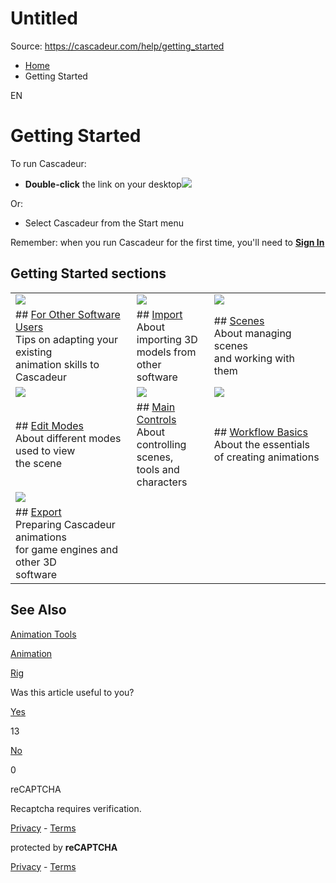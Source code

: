 # Untitled

Source: https://cascadeur.com/help/getting_started

- [Home](https://cascadeur.com/help)
- Getting Started

EN

# Getting Started

To run Cascadeur:

- **Double-click** the link on your desktop![](https://cascadeur.com/images/category/2020/07/30/aece6c428a253c5416181282afe1b121.png)

Or:

- Select Cascadeur from the Start menu

Remember: when you run Cascadeur for the first time, you'll need to [**Sign In**](https://cascadeur.com/help/category/101)

## Getting Started sections

|     |     |     |
| --- | --- | --- |
| [![](https://cascadeur.com/images/category/2021/01/22/ea79d317ac5899d00dfe1df10ac57ca0.png)](https://cascadeur.com/help/for_other_software_users) | [![](https://cascadeur.com/images/category/2020/05/27/8989d1ad9dd88d7dd2993ff8d0626dff.png)](https://cascadeur.com/help/category/75) | [![](https://cascadeur.com/images/category/2020/05/27/a145f474f281943921052f85c9502600.png)](https://cascadeur.com/help/category/29) |
| ## [For Other Software Users](https://cascadeur.com/help/for_other_software_users)<br>Tips on adapting your existing<br>animation skills to Cascadeur | ## [Import](https://cascadeur.com/help/category/75)<br>About importing 3D models from<br>other software | ## [Scenes](https://cascadeur.com/help/category/29)<br>About managing scenes<br>and working with them |
| [![](https://cascadeur.com/images/category/2020/05/27/b93200abb852a4fd4920e12da311cbed.png)](https://cascadeur.com/help/category/53) | [![](https://cascadeur.com/images/category/2020/05/27/7b3372bdb7a0008159ad7e1d59339385.png)](https://cascadeur.com/help/category/74) | [![](https://cascadeur.com/images/category/2020/05/27/40d68bd36efc2647c29de8c548a22574.png)](https://cascadeur.com/help/category/81) |
| ## [Edit Modes](https://cascadeur.com/help/category/53)<br>About different modes used to view<br>the scene | ## [Main Controls](https://cascadeur.com/help/category/74)<br>About controlling scenes,<br>tools and characters | ## [Workflow Basics](https://cascadeur.com/help/category/81)<br>About the essentials<br>of creating animations |
| [![](https://cascadeur.com/images/category/2020/05/27/60b732626a20058d104e4e4511874f89.png)](https://cascadeur.com/help/category/76) |  |  |
| ## [Export](https://cascadeur.com/help/category/76)<br>Preparing Cascadeur animations<br>for game engines and other 3D<br>software |  |  |

## See Also

[Animation Tools](https://cascadeur.com/help/category/47)

[Animation](https://cascadeur.com/help/category/46)

[Rig](https://cascadeur.com/help/category/45)

Was this article useful to you?

[Yes](https://cascadeur.com/help/rest/add-mark "Yes")

13

[No](https://cascadeur.com/help/rest/add-mark "No")

0

reCAPTCHA

Recaptcha requires verification.

[Privacy](https://www.google.com/intl/en/policies/privacy/) \- [Terms](https://www.google.com/intl/en/policies/terms/)

protected by **reCAPTCHA**

[Privacy](https://www.google.com/intl/en/policies/privacy/) \- [Terms](https://www.google.com/intl/en/policies/terms/)